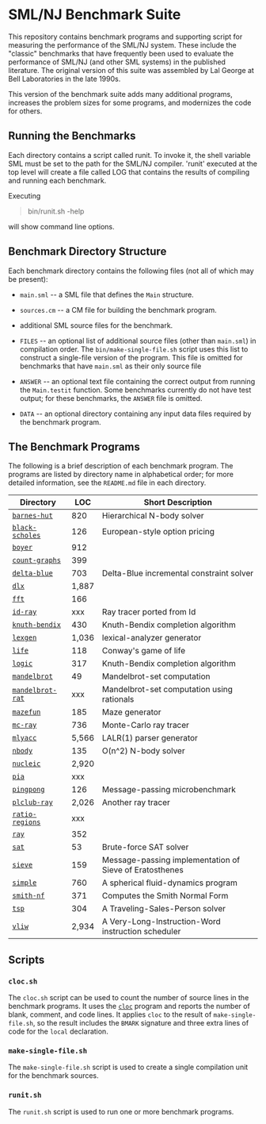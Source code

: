 # SML/NJ Benchmark Suite

This repository contains benchmark programs and supporting script
for measuring the performance of the SML/NJ system.  These include
the "classic" benchmarks that have frequently been used to evaluate
the performance of SML/NJ (and other SML systems) in the published
literature.  The original version of this suite was assembled by
Lal George at Bell Laboratories in the late 1990s.

This version of the benchmark suite adds many additional programs,
increases the problem sizes for some programs, and modernizes the
code for others.

## Running the Benchmarks

Each directory contains a script called runit. To invoke it, the shell
variable SML must be set to the path for the SML/NJ compiler. 'runit'
executed at the top level will create a file called LOG that contains
the results of compiling and running each benchmark.

Executing

> bin/runit.sh -help

will show command line options.

## Benchmark Directory Structure

Each benchmark directory contains the following files (not all of which
may be present):

* `main.sml` -- a SML file that defines the `Main` structure.

* `sources.cm` -- a CM file for building the benchmark program.

* additional SML source files for the benchmark.

* `FILES` -- an optional list of additional source files (other than
  `main.sml`) in compilation order.  The `bin/make-single-file.sh` script
  uses this list to construct a single-file version of the program.
  This file is omitted for benchmarks that have `main.sml` as their
  only source file

* `ANSWER` -- an optional text file containing the correct output from
  running the `Main.testit` function.  Some benchmarks currently do not
  have test output; for these benchmarks, the `ANSWER` file is omitted.

* `DATA` -- an optional directory containing any input data files required
  by the benchmark program.

## The Benchmark Programs

The following is a brief description of each benchmark program.
The programs are listed by directory name in alphabetical order;
for more detailed information, see the `README.md` file in each
directory.

| Directory                                             | LOC   | Short Description                          |
| ----------------------------------------------------- | ----- | ------------------------------------------ |
| [`barnes-hut`](programs/barnes-hut/README.md)         |   820 | Hierarchical N-body solver                 |
| [`black-scholes`](programs/black-scholes/README.md)   |   126 | European-style option pricing              |
| [`boyer`](programs/boyer/README.md)                   |   912 |                                            |
| [`count-graphs`](programs/count-graphs/README.md)     |   399 |                                            |
| [`delta-blue`](programs/delta-blue/README.md)         |   703 | Delta-Blue incremental constraint solver   |
| [`dlx`](programs/dlx/README.md)                       | 1,887 |                                            |
| [`fft`](programs/fft/README.md)                       |   166 |                                            |
| [`id-ray`](programs/id-ray/README.md)                 |   xxx | Ray tracer ported from Id                  |
| [`knuth-bendix`](programs/knuth-bendix/README.md)     |   430 | Knuth-Bendix completion algorithm          |
| [`lexgen`](programs/lexgen/README.md)                 | 1,036 | lexical-analyzer generator                 |
| [`life`](programs/life/README.md)                     |   118 | Conway's game of life                      |
| [`logic`](programs/logic/README.md)                   |   317 | Knuth-Bendix completion algorithm          |
| [`mandelbrot`](programs/mandelbrot/README.md)         |    49 | Mandelbrot-set computation                 |
| [`mandelbrot-rat`](programs/mandelbrot-rat/README.md) |   xxx | Mandelbrot-set computation using rationals |
| [`mazefun`](programs/mazefun/README.md)               |   185 | Maze generator                             |
| [`mc-ray`](programs/mc-ray/README.md)                 |   736 | Monte-Carlo ray tracer                     |
| [`mlyacc`](programs/mlyacc/README.md)                 | 5,566 | LALR(1) parser generator                   |
| [`nbody`](programs/nbody/README.md)                   |   135 | O(n^2) N-body solver                       |
| [`nucleic`](programs/nucleic/README.md)               | 2,920 |                                            |
| [`pia`](programs/pia/README.md)                       |   xxx |                                            |
| [`pingpong`](programs/pingpong/README.md)             |   126 | Message-passing microbenchmark             |
| [`plclub-ray`](programs/plclub-ray/README.md)         | 2,026 | Another ray tracer                         |
| [`ratio-regions`](programs/ratio-regions/README.md)   |   xxx |                                            |
| [`ray`](programs/ray/README.md)                       |   352 |                                            |
| [`sat`](programs/sat/README.md)                       |    53 | Brute-force SAT solver                     |
| [`sieve`](programs/sieve/README.md)                   |   159 | Message-passing implementation of Sieve of Eratosthenes |
| [`simple`](programs/simple/README.md)                 |   760 | A spherical fluid-dynamics program         |
| [`smith-nf`](programs/smith-nf/README.md)             |   371 | Computes the Smith Normal Form             |
| [`tsp`](programs/tsp/README.md)                       |   304 | A Traveling-Sales-Person solver            |
| [`vliw`](programs/vliw/README.md)                     | 2,934 | A Very-Long-Instruction-Word instruction scheduler |

## Scripts

### `cloc.sh`

The `cloc.sh` script can be used to count the number of source lines in
the benchmark programs.  It uses the [`cloc`](https://github.com/AlDanial/cloc)
program and reports the number of blank, comment, and code lines.  It
applies `cloc` to the result of `make-single-file.sh`, so the result includes the
`BMARK` signature and three extra lines of code for the `local` declaration.

### `make-single-file.sh`

The `make-single-file.sh` script is used to create a single compilation unit for the
benchmark sources.

### `runit.sh`

The `runit.sh` script is used to run one or more benchmark programs.

